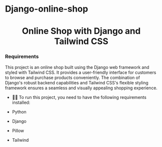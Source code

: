 # Django-online-shop


<h1 align="center">Online Shop with Django and Tailwind CSS</h1>
<h3>Requirements</h3>

<p align="left"> This project is an online shop built using the Django web framework and styled with Tailwind CSS. It provides a user-friendly interface for customers to browse and purchase products conveniently. The combination of Django's robust backend capabilities and Tailwind CSS's flexible styling framework ensures a seamless and visually appealing shopping experience. </p>




- 👨‍💻 To run this project, you need to have the following requirements installed:

-  Python

- Django

- Pillow

- Tailwind



